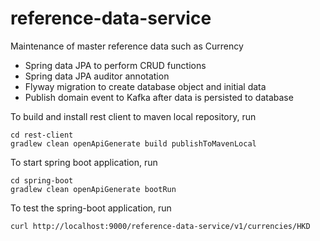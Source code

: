 # reference-data-service
Maintenance of master reference data such as Currency

- Spring data JPA to perform CRUD functions
- Spring data JPA auditor annotation
- Flyway migration to create database object and initial data
- Publish domain event to Kafka after data is persisted to database

To build and install rest client to maven local repository, run
```
cd rest-client
gradlew clean openApiGenerate build publishToMavenLocal
```

To start spring boot application, run
```
cd spring-boot
gradlew clean openApiGenerate bootRun
```

To test the spring-boot application, run
```
curl http://localhost:9000/reference-data-service/v1/currencies/HKD
```

